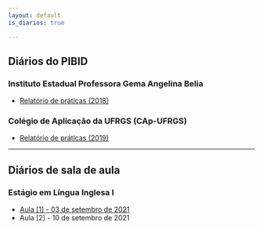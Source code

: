 ```yaml
---
layout: default
is_diarios: true

---
```


## Diários do PIBID

### Instituto Estadual Professora Gema Angelina Belia
* [Relatório de práticas (2018)](https://www.henriqnuns.com.br/aula1)

### Colégio de Aplicação da UFRGS (CAp-UFRGS)
* [Relatório de práticas (2019)](https://www.henriqnuns.com.br/aula1)

---
## Diários de sala de aula

### Estágio em Língua Inglesa I
* [Aula [1] - 03 de setembro de 2021](https://www.henriqnuns.com.br/aula1)
* Aula [2] - 10 de setembro de 2021
